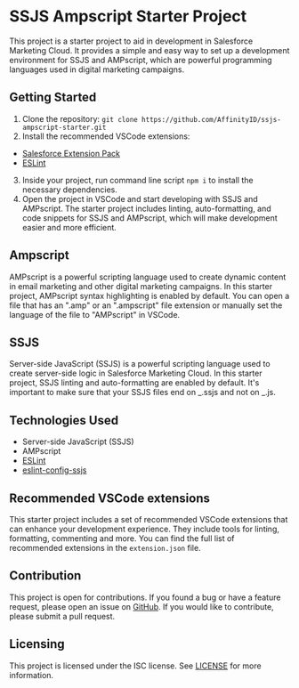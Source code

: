 # SSJS Ampscript Starter Project

This project is a starter project to aid in development in Salesforce Marketing Cloud. It provides a simple and easy way to set up a development environment for SSJS and AMPscript, which are powerful programming languages used in digital marketing campaigns.

## Getting Started

1. Clone the repository: `git clone https://github.com/AffinityID/ssjs-ampscript-starter.git`
2. Install the recommended VSCode extensions:

-   [Salesforce Extension Pack](https://marketplace.visualstudio.com/items?itemName=salesforce.salesforcedx-vscode)
-   [ESLint](https://marketplace.visualstudio.com/items?itemName=dbaeumer.vscode-eslint)

3. Inside your project, run command line script `npm i` to install the necessary dependencies.
4. Open the project in VSCode and start developing with SSJS and AMPscript. The starter project includes linting, auto-formatting, and code snippets for SSJS and AMPscript, which will make development easier and more efficient.

## Ampscript

AMPscript is a powerful scripting language used to create dynamic content in email marketing and other digital marketing campaigns. In this starter project, AMPscript syntax highlighting is enabled by default. You can open a file that has an ".amp" or an ".ampscript" file extension or manually set the language of the file to "AMPscript" in VSCode.

## SSJS

Server-side JavaScript (SSJS) is a powerful scripting language used to create server-side logic in Salesforce Marketing Cloud. In this starter project, SSJS linting and auto-formatting are enabled by default. It's important to make sure that your SSJS files end on _.ssjs and not on _.js.

## Technologies Used

-   Server-side JavaScript (SSJS)
-   AMPscript
-   [ESLint](https://eslint.org/)
-   [eslint-config-ssjs](https://www.npmjs.com/package/eslint-config-ssjs)

## Recommended VSCode extensions

This starter project includes a set of recommended VSCode extensions that can enhance your development experience. They include tools for linting, formatting, commenting and more. You can find the full list of recommended extensions in the `extension.json` file.

## Contribution

This project is open for contributions. If you found a bug or have a feature request, please open an issue on [GitHub](https://github.com/AffinityID/ssjs-ampscript-starter/issues). If you would like to contribute, please submit a pull request.

## Licensing

This project is licensed under the ISC license. See [LICENSE](https://github.com/AffinityID/ssjs-ampscript-starter/blob/master/LICENSE) for more information.
